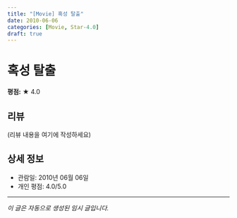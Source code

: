 ```yaml
---
title: "[Movie] 혹성 탈출"
date: 2010-06-06
categories: [Movie, Star-4.0]
draft: true
---
```


# 혹성 탈출

**평점:** ★ 4.0

## 리뷰

(리뷰 내용을 여기에 작성하세요)

## 상세 정보

- 관람일: 2010년 06월 06일
- 개인 평점: 4.0/5.0

---

*이 글은 자동으로 생성된 임시 글입니다.*

